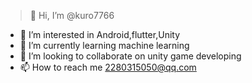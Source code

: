 > 👋 Hi, I’m @kuro7766
- 👀 I’m interested in Android,flutter,Unity
- 🌱 I’m currently learning machine learning
- 💞️ I’m looking to collaborate on unity game developing
- 📫 How to reach me 2280315050@qq.com



<!---
kuro7766/kuro7766 is a ✨ special ✨ repository because its `README.md` (this file) appears on your GitHub profile.
You can click the Preview link to take a look at your changes.
--->
